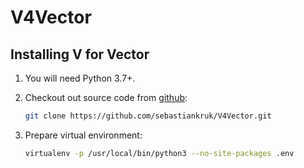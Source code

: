 # V4Vector



## Installing V for Vector

1. You will need Python 3.7+.
1. Checkout out source code from [github](https://github.com/sebastiankruk/V4Vector):

    ```bash
    git clone https://github.com/sebastiankruk/V4Vector.git
    ```

1. Prepare virtual environment:

    ```bash
    virtualenv -p /usr/local/bin/python3 --no-site-packages .env
    ```
